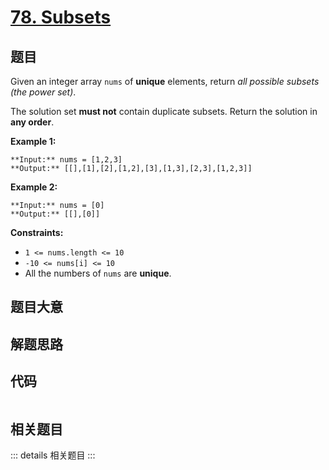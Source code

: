 # [78. Subsets](https://leetcode.com/problems/subsets)

## 题目

Given an integer array `nums` of **unique** elements, return _all possible_
_subsets_ _(the power set)_.

The solution set **must not** contain duplicate subsets. Return the solution
in **any order**.



**Example 1:**

    
    
    **Input:** nums = [1,2,3]
    **Output:** [[],[1],[2],[1,2],[3],[1,3],[2,3],[1,2,3]]
    

**Example 2:**

    
    
    **Input:** nums = [0]
    **Output:** [[],[0]]
    



**Constraints:**

  * `1 <= nums.length <= 10`
  * `-10 <= nums[i] <= 10`
  * All the numbers of `nums` are **unique**.


## 题目大意

## 解题思路

## 代码

```javascript

```

## 相关题目

::: details 相关题目
:::
